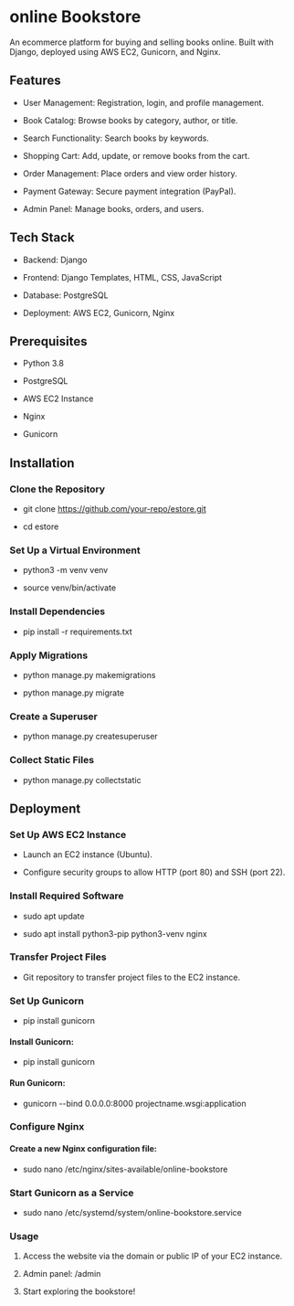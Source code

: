 # online Bookstore

An ecommerce platform for buying and selling books online. Built with Django, deployed using AWS EC2, Gunicorn, and Nginx.

## Features

- User Management: Registration, login, and profile management.

- Book Catalog: Browse books by category, author, or title.

- Search Functionality: Search books by keywords.

- Shopping Cart: Add, update, or remove books from the cart.

- Order Management: Place orders and view order history.

- Payment Gateway: Secure payment integration (PayPal).

- Admin Panel: Manage books, orders, and users.

## Tech Stack

- Backend: Django

- Frontend: Django Templates, HTML, CSS, JavaScript

- Database: PostgreSQL

- Deployment: AWS EC2, Gunicorn, Nginx

## Prerequisites

- Python 3.8

- PostgreSQL

- AWS EC2 Instance

- Nginx

- Gunicorn

## Installation

### Clone the Repository

- git clone https://github.com/your-repo/estore.git

- cd estore

### Set Up a Virtual Environment

- python3 -m venv venv

- source venv/bin/activate

### Install Dependencies

- pip install -r requirements.txt

### Apply Migrations

- python manage.py makemigrations

- python manage.py migrate

### Create a Superuser

- python manage.py createsuperuser

### Collect Static Files

- python manage.py collectstatic

## Deployment

### Set Up AWS EC2 Instance

- Launch an EC2 instance (Ubuntu).

- Configure security groups to allow HTTP (port 80) and SSH (port 22).

### Install Required Software

- sudo apt update

- sudo apt install python3-pip python3-venv nginx

###  Transfer Project Files

- Git repository to transfer project files to the EC2 instance.

### Set Up Gunicorn

- pip install gunicorn

#### Install Gunicorn:

- pip install gunicorn

#### Run Gunicorn:

- gunicorn --bind 0.0.0.0:8000 projectname.wsgi:application

###  Configure Nginx

#### Create a new Nginx configuration file:

- sudo nano /etc/nginx/sites-available/online-bookstore

### Start Gunicorn as a Service

- sudo nano /etc/systemd/system/online-bookstore.service

### Usage

1. Access the website via the domain or public IP of your EC2 instance.

2. Admin panel: /admin

3. Start exploring the bookstore!







